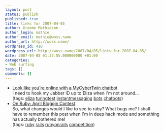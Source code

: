 ```yaml
---
layout: post
status: publish
published: true
title: links for 2007-04-05
author: Graeme Mathieson
author_login: mathie
author_email: mathie@woss.name
author_url: http://woss.name/
wordpress_id: 410
wordpress_url: http://woss.name/2007/04/05/links-for-2007-04-05/
date: 2007-04-05 01:37:55.000000000 +01:00
categories:
- Web surfing
tags: []
comments: []
---
```

<ul class="delicious">
	<li>
		<div class="delicious-link"><a href="http://www.lifehacker.com/software/instant-messaging/look-like-youre-online-with-a-mycybertwin-chatbot-249324.php">Look like you're online with a MyCyberTwin chatbot</a></div>
		<div class="delicious-extended">I need to hook my Jabber ID up to Eliza when I'm not around...</div>
		<div class="delicious-tags">(tags: <a href="http://del.icio.us/mathie/eliza">eliza</a> <a href="http://del.icio.us/mathie/turingtest">turingtest</a> <a href="http://del.icio.us/mathie/instantmessaging">instantmessaging</a> <a href="http://del.icio.us/mathie/bots">bots</a> <a href="http://del.icio.us/mathie/chatbots">chatbots</a>)</div>
	</li>
	<li>
		<div class="delicious-link"><a href="http://on-ruby.blogspot.com/2007/04/april-bloggin-contest.html">On Ruby: April Bloggin Contest</a></div>
		<div class="delicious-extended">So, what changes would I like to see to ruby?  What bugs me?  I shall have to remember this post when I'm in deep hack mode and something has actually bothered me!</div>
		<div class="delicious-tags">(tags: <a href="http://del.icio.us/mathie/ruby">ruby</a> <a href="http://del.icio.us/mathie/rails">rails</a> <a href="http://del.icio.us/mathie/rubyonrails">rubyonrails</a> <a href="http://del.icio.us/mathie/competition">competition</a>)</div>
	</li>
</ul>
